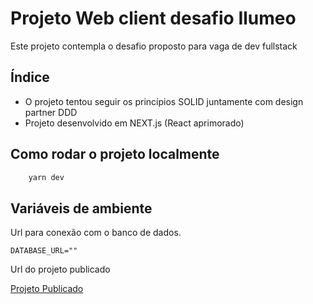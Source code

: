 # Projeto Web client desafio Ilumeo 

Este projeto contempla o desafio proposto para vaga de dev fullstack

## Índice

- O projeto tentou seguir os princípios SOLID juntamente com design partner DDD
- Projeto desenvolvido em NEXT.js (React aprimorado)

## Como rodar o projeto localmente

```js
    yarn dev
```

## Variáveis de ambiente

Url para conexão com o banco de dados.
```Js
DATABASE_URL=""
```
Url do projeto publicado

[Projeto Publicado](https://ilumeopointclock.netlify.app/)


